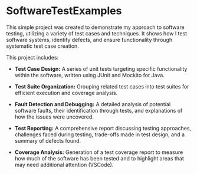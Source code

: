 # SoftwareTestExamples
This simple project was created to demonstrate my approach to software testing, utilizing a variety of test cases and techniques. It shows how I test software systems, identify defects, and ensure functionality through systematic test case creation.

This project includes:

- **Test Case Design:** A series of unit tests targeting specific functionality within the software, written using JUnit and Mockito for Java.

- **Test Suite Organization:** Grouping related test cases into test suites for efficient execution and coverage analysis.

- **Fault Detection and Debugging:** A detailed analysis of potential software faults, their identification through tests, and explanations of how the issues were uncovered.

- **Test Reporting:** A comprehensive report discussing testing approaches, challenges faced during testing, trade-offs made in test design, and a summary of defects found.

- **Coverage Analysis:** Generation of a test coverage report to measure how much of the software has been tested and to highlight areas that may need additional attention (VSCode).
